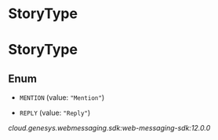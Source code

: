 # StoryType


# StoryType

## Enum


* `MENTION` (value: `"Mention"`)

* `REPLY` (value: `"Reply"`)




_cloud.genesys.webmessaging.sdk:web-messaging-sdk:12.0.0_
